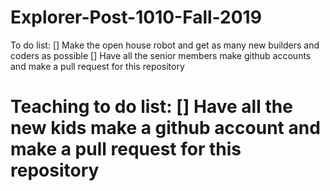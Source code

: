 # Explorer-Post-1010-Fall-2019
To do list:
[] Make the open house robot and get as many new builders and coders as possible
[] Have all the senior members make github accounts and make a pull request for this repository
<h1>Teaching to do list:
[] Have all the new kids make a github account and make a pull request for this repository
